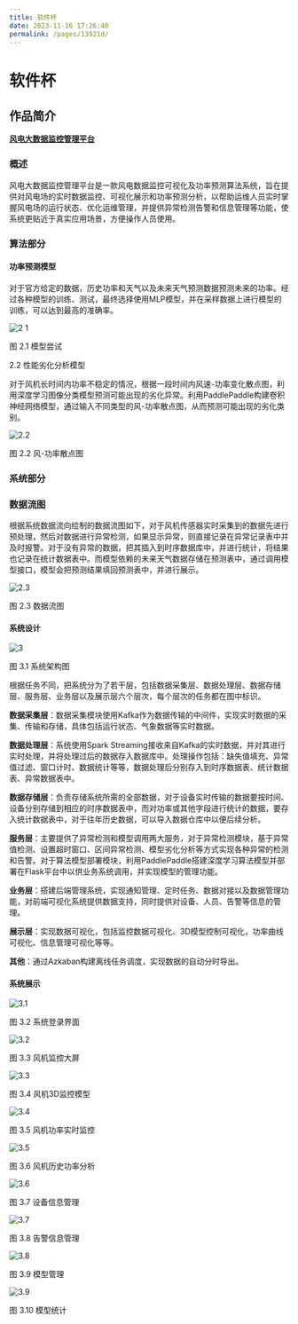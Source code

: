 ```yaml
---
title: 软件杯
date: 2023-11-16 17:26:40
permalink: /pages/13921d/
---
```

# 软件杯

## 作品简介

[**风电大数据监控管理平台**](https://gitee.com/star_wwp/wind-power-web)

### 概述

风电大数据监控管理平台是一款风电数据监控可视化及功率预测算法系统，旨在提供对风电场的实时数据监控、可视化展示和功率预测分析，以帮助运维人员实时掌握风电场的运行状态、优化运维管理，并提供异常检测告警和信息管理等功能，使系统更贴近于真实应用场景，方便操作人员使用。

###	算法部分

####	功率预测模型

对于官方给定的数据，历史功率和天气以及未来天气预测数据预测未来的功率。经过各种模型的训练、测试，最终选择使用MLP模型，并在采样数据上进行模型的训练，可以达到最高的准确率。

![2 1](https://wwp-study-notes.oss-cn-nanjing.aliyuncs.com/imgs/软件杯/2.1.jpg)

图 2.1 模型尝试

2.2	性能劣化分析模型

对于风机长时间内功率不稳定的情况，根据一段时间内风速-功率变化散点图，利用深度学习图像分类模型预测可能出现的劣化异常。利用PaddlePaddle构建卷积神经网络模型，通过输入不同类型的风-功率散点图，从而预测可能出现的劣化类别。

![2.2](https://wwp-study-notes.oss-cn-nanjing.aliyuncs.com/imgs/软件杯/2.2.jpg)

图 2.2 风-功率散点图

###	系统部分

### 数据流图

根据系统数据流向绘制的数据流图如下，对于风机传感器实时采集到的数据先进行预处理，然后对数据进行异常检测，如果显示异常，则直接记录在异常记录表中并及时报警。对于没有异常的数据，把其插入到时序数据库中，并进行统计，将结果也记录在统计数据表中。而模型依赖的未来天气数据存储在预测表中，通过调用模型接口，模型会把预测结果填回预测表中，并进行展示。

![2.3](https://wwp-study-notes.oss-cn-nanjing.aliyuncs.com/imgs/软件杯/2.3.jpg)

图 2.3 数据流图

####	系统设计

![3](https://wwp-study-notes.oss-cn-nanjing.aliyuncs.com/imgs/软件杯/3.jpg)

图 3.1 系统架构图

根据任务不同，把系统分为了若干层，包括数据采集层、数据处理层、数据存储层、服务层、业务层以及展示层六个层次，每个层次的任务都在图中标识。
 
**数据采集层**：数据采集模块使用Kafka作为数据传输的中间件，实现实时数据的采集、传输和存储，具体包括运行状态、气象数据等实时数据。

**数据处理层**：系统使用Spark Streaming接收来自Kafka的实时数据，并对其进行实时处理，并将处理过后的数据存入数据库中。处理操作包括：缺失值填充、异常值过滤、窗口计时、数据统计等等，数据处理后分别存入到时序数据表、统计数据表、异常数据表中。

**数据存储层**：负责存储系统所需的全部数据，对于设备实时传输的数据要按时间、设备分别存储到相应的时序数据表中，而对功率或其他字段进行统计的数据，要存入统计数据表中，对于往年历史数据，可以导入数据仓库中以便后续分析。

**服务层**：主要提供了异常检测和模型调用两大服务，对于异常检测模块，基于异常值检测、设置超时窗口、区间异常检测、模型劣化分析等方式实现各种异常的检测和告警。对于算法模型部署模块，利用PaddlePaddle搭建深度学习算法模型并部署在Flask平台中以供业务系统调用，并实现模型的管理功能。

**业务层**：搭建后端管理系统，实现通知管理、定时任务、数据对接以及数据管理功能，对前端可视化系统提供数据支持，同时提供对设备、人员、告警等信息的管理。

**展示层**：实现数据可视化，包括监控数据可视化、3D模型控制可视化，功率曲线可视化、信息管理可视化等等。

**其他**：通过Azkaban构建离线任务调度，实现数据的自动分时导出。

####	系统展示

![3.1](https://wwp-study-notes.oss-cn-nanjing.aliyuncs.com/imgs/软件杯/3.1.jpg)

图 3.2 系统登录界面

![3.2](https://wwp-study-notes.oss-cn-nanjing.aliyuncs.com/imgs/软件杯/3.2.jpg)

图 3.3 风机监控大屏

![3.3](https://wwp-study-notes.oss-cn-nanjing.aliyuncs.com/imgs/软件杯/3.3.jpg)

图 3.4 风机3D监控模型

![3.4](https://wwp-study-notes.oss-cn-nanjing.aliyuncs.com/imgs/软件杯/3.4.jpg)

图 3.5 风机功率实时监控

![3.5](https://wwp-study-notes.oss-cn-nanjing.aliyuncs.com/imgs/软件杯/3.5.jpg)

图 3.6 风机历史功率分析

![3.6](https://wwp-study-notes.oss-cn-nanjing.aliyuncs.com/imgs/软件杯/3.6.jpg)

图 3.7 设备信息管理

![3.7](https://wwp-study-notes.oss-cn-nanjing.aliyuncs.com/imgs/软件杯/3.7.jpg)

图 3.8 告警信息管理

![3.8](https://wwp-study-notes.oss-cn-nanjing.aliyuncs.com/imgs/软件杯/3.8.jpg)

图 3.9 模型管理

![3.9](https://wwp-study-notes.oss-cn-nanjing.aliyuncs.com/imgs/软件杯/3.9.jpg)

图 3.10 模型统计

